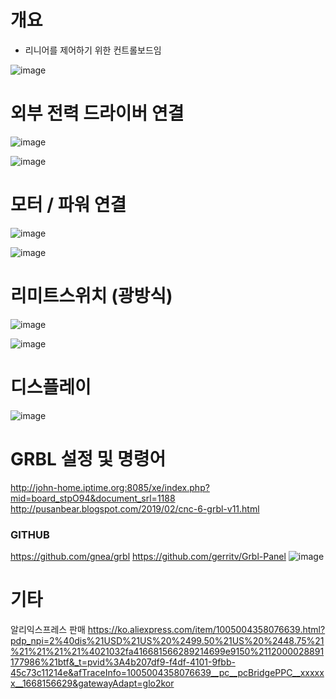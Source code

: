 

# 개요
* 리니어를 제어하기 위한 컨트롤보드임

![image](https://user-images.githubusercontent.com/29625147/201321536-5606c634-fb44-42c3-a252-36921552f8f5.png)

# 외부 전력 드라이버 연결

![image](https://user-images.githubusercontent.com/29625147/201323749-3598a60d-cb87-4d94-ae1b-44aad3817753.png)

![image](https://user-images.githubusercontent.com/29625147/201324037-2cd8bd65-1008-4fc1-877f-5f13cc32108e.png)

# 모터 / 파워 연결

![image](https://user-images.githubusercontent.com/29625147/201325135-04eb8312-9979-4858-a65e-3bc5d6f2d264.png)

![image](https://user-images.githubusercontent.com/29625147/201329552-cdad6e1c-1446-4541-a9fa-7fa4469bce4d.png)

# 리미트스위치 (광방식)

![image](https://user-images.githubusercontent.com/29625147/201325714-50bff3e4-0a96-4a48-b007-9078f142be03.png)

![image](https://user-images.githubusercontent.com/29625147/201326800-6f9fa15f-d5a4-4c12-8662-199242009f71.png)

# 디스플레이

![image](https://user-images.githubusercontent.com/29625147/201327335-2a0d9dc1-460d-4405-abeb-86f40db82ccf.png)

# GRBL 설정 및 명령어
http://john-home.iptime.org:8085/xe/index.php?mid=board_stpO94&document_srl=1188
http://pusanbear.blogspot.com/2019/02/cnc-6-grbl-v11.html
### GITHUB
https://github.com/gnea/grbl
https://github.com/gerritv/Grbl-Panel
![image](https://user-images.githubusercontent.com/29625147/201475862-191781df-df32-4cf9-8e7a-a3d3d7b425f5.png)

# 기타
알리익스프레스 판매
https://ko.aliexpress.com/item/1005004358076639.html?pdp_npi=2%40dis%21USD%21US%20%2499.50%21US%20%2448.75%21%21%21%21%21%4021032fa416681566289214699e9150%2112000028891177986%21btf&_t=pvid%3A4b207df9-f4df-4101-9fbb-45c73c11214e&afTraceInfo=1005004358076639__pc__pcBridgePPC__xxxxxx__1668156629&gatewayAdapt=glo2kor
